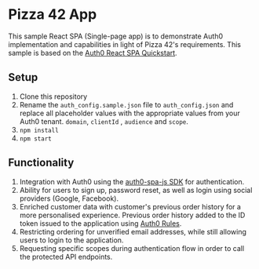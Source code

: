 # Pizza 42 App

This sample React SPA (Single-page app) is to demonstrate Auth0 implementation and capabilities in light of Pizza 42's requirements. This sample is based on the [Auth0 React SPA Quickstart](https://auth0.com/docs/quickstart/spa/react).

## Setup 
1. Clone this repository
2. Rename the `auth_config.sample.json` file to `auth_config.json` and replace all placeholder values with the appropriate values from your Auth0 tenant. `domain`, `clientId` , `audience` and `scope`.
3. `npm install  `
4. `npm start`

## Functionality

1. Integration with Auth0 using the [auth0-spa-js SDK](https://auth0.com/docs/libraries/auth0-single-page-app-sdk) for authentication.
2. Ability for users to sign up, password reset, as well as login using social providers (Google, Facebook).
3. Enriched customer data with customer's previous order history for a more personalised experience. Previous order history added to the ID token issued to the application using [Auth0 Rules](https://auth0.com/docs/rules).
4. Restricting ordering for unverified email addresses, while still allowing users to login to the application.
5. Requesting specific scopes during authentication flow in order to call the protected API endpoints.
